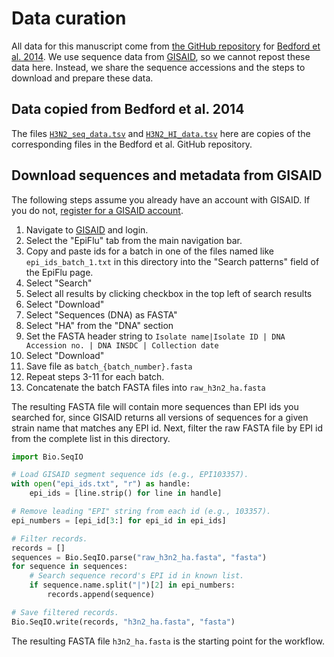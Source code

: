 # Data curation

All data for this manuscript come from [the GitHub repository](https://github.com/trvrb/flux/tree/master/data) for [Bedford et al. 2014](https://bedford.io/papers/bedford-flux/).
We use sequence data from [GISAID](https://gisaid.org), so we cannot repost these data here.
Instead, we share the sequence accessions and the steps to download and prepare these data.

## Data copied from Bedford et al. 2014

The files [`H3N2_seq_data.tsv`](https://github.com/trvrb/flux/blob/39e14083dd2ce119b81b0fd777551120ea6c8837/data/H3N2_seq_data.tsv) and [`H3N2_HI_data.tsv`](https://github.com/trvrb/flux/blob/39e14083dd2ce119b81b0fd777551120ea6c8837/data/H3N2_HI_data.tsv) here are copies of the corresponding files in the Bedford et al. GitHub repository.

## Download sequences and metadata from GISAID

The following steps assume you already have an account with GISAID.
If you do not, [register for a GISAID account](https://gisaid.org/register/).

  1. Navigate to [GISAID](https://gisaid.org) and login.
  2. Select the "EpiFlu" tab from the main navigation bar.
  3. Copy and paste ids for a batch in one of the files named like `epi_ids_batch_1.txt` in this directory into the "Search patterns" field of the EpiFlu page.
  4. Select "Search"
  5. Select all results by clicking checkbox in the top left of search results
  6. Select "Download"
  7. Select "Sequences (DNA) as FASTA"
  8. Select "HA" from the "DNA" section
  9. Set the FASTA header string to `Isolate name|Isolate ID | DNA Accession no. | DNA INSDC | Collection date`
  10. Select "Download"
  11. Save file as `batch_{batch_number}.fasta`
  12. Repeat steps 3-11 for each batch.
  13. Concatenate the batch FASTA files into `raw_h3n2_ha.fasta`

The resulting FASTA file will contain more sequences than EPI ids you searched for, since GISAID returns all versions of sequences for a given strain name that matches any EPI id.
Next, filter the raw FASTA file by EPI id from the complete list in this directory.

```python
import Bio.SeqIO

# Load GISAID segment sequence ids (e.g., EPI103357).
with open("epi_ids.txt", "r") as handle:
    epi_ids = [line.strip() for line in handle]

# Remove leading "EPI" string from each id (e.g., 103357).
epi_numbers = [epi_id[3:] for epi_id in epi_ids]

# Filter records.
records = []
sequences = Bio.SeqIO.parse("raw_h3n2_ha.fasta", "fasta")
for sequence in sequences:
    # Search sequence record's EPI id in known list.
    if sequence.name.split("|")[2] in epi_numbers:
        records.append(sequence)

# Save filtered records.
Bio.SeqIO.write(records, "h3n2_ha.fasta", "fasta")
```

The resulting FASTA file `h3n2_ha.fasta` is the starting point for the workflow.
